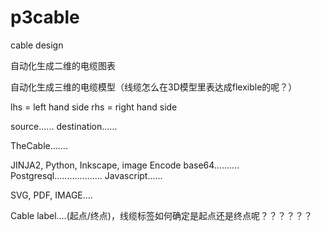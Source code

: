 # p3cable
cable design

自动化生成二维的电缆图表

自动化生成三维的电缆模型（线缆怎么在3D模型里表达成flexible的呢？）

lhs = left hand side
rhs = right hand side

source......
destination......

TheCable.......

JINJA2, Python, Inkscape,
image Encode base64..........
Postgresql...................
Javascript......

SVG, PDF, IMAGE....

Cable label....(起点/终点)，线缆标签如何确定是起点还是终点呢？？？？？？

